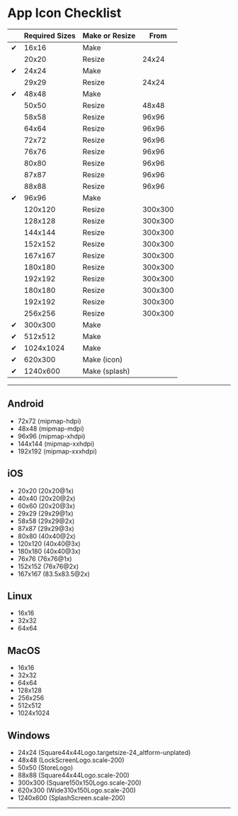 # App Icon Checklist

|  | Required Sizes | Make or Resize | From |
| --- | -------------- | -------------- | ---- |
| ✔ | 16x16 | Make |  |
|   | 20x20 | Resize | 24x24 |
| ✔ | 24x24 | Make |  |
|   | 29x29 | Resize | 24x24 |
| ✔ | 48x48 | Make |  |
|   | 50x50 | Resize | 48x48 |
|   | 58x58 | Resize | 96x96 |
|   | 64x64 | Resize | 96x96 |
|   | 72x72 | Resize | 96x96 |
|   | 76x76 | Resize | 96x96 |
|   | 80x80 | Resize | 96x96 |
|   | 87x87 | Resize | 96x96 |
|   | 88x88 | Resize | 96x96 |
| ✔ | 96x96 | Make |  |
|   | 120x120 | Resize | 300x300 |
|   | 128x128 | Resize | 300x300 |
|   | 144x144 | Resize | 300x300 |
|   | 152x152 | Resize | 300x300 |
|   | 167x167 | Resize | 300x300 |
|   | 180x180 | Resize | 300x300 |
|   | 192x192 | Resize | 300x300 |
|   | 180x180 | Resize | 300x300 |
|   | 192x192 | Resize | 300x300 |
|   | 256x256 | Resize | 300x300 |
| ✔ | 300x300 | Make |  |
| ✔ | 512x512 | Make |  |
| ✔ | 1024x1024 | Make |  |
| ✔ | 620x300 | Make (icon) |  |
| ✔ | 1240x600 | Make (splash) |  |


---

## Android

- 72x72 (mipmap-hdpi)
- 48x48 (mipmap-mdpi)
- 96x96 (mipmap-xhdpi)
- 144x144 (mipmap-xxhdpi)
- 192x192 (mipmap-xxxhdpi)

## iOS

- 20x20 (20x20@1x)
- 40x40 (20x20@2x)
- 60x60 (20x20@3x)
- 29x29 (29x29@1x)
- 58x58 (29x29@2x)
- 87x87 (29x29@3x)
- 80x80 (40x40@2x)
- 120x120 (40x40@3x)
- 180x180 (40x40@3x)
- 76x76 (76x76@1x)
- 152x152 (76x76@2x)
- 167x167 (83.5x83.5@2x)

## Linux

- 16x16
- 32x32
- 64x64

## MacOS

- 16x16
- 32x32
- 64x64
- 128x128
- 256x256
- 512x512
- 1024x1024

## Windows

- 24x24 (Square44x44Logo.targetsize-24_altform-unplated)
- 48x48 (LockScreenLogo.scale-200)
- 50x50 (StoreLogo)
- 88x88 (Square44x44Logo.scale-200)
- 300x300 (Square150x150Logo.scale-200)
- 620x300 (Wide310x150Logo.scale-200)
- 1240x600 (SplashScreen.scale-200)

---

